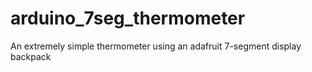 # arduino_7seg_thermometer
An extremely simple thermometer using an adafruit 7-segment display backpack
